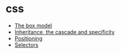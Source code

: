 <!-- this entire file is auto-generated -->

# css

- [The box model](Box-model.md)
- [Inheritance, the cascade and specificity ](Inheritance-cascade-specificity.md)
- [Positioning](Positioning.md)
- [Selectors](Selectors.md)
